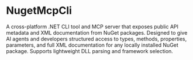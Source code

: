 # NugetMcpCli
A cross-platform .NET CLI tool and MCP server that exposes public API metadata and XML documentation from NuGet packages. Designed to give AI agents and developers structured access to types, methods, properties, parameters, and full XML documentation for any locally installed NuGet package. Supports lightweight DLL parsing and framework selection.
